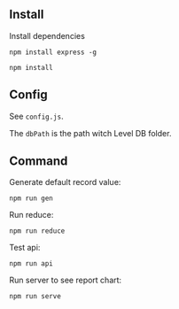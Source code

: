 
## Install

Install dependencies

```shell
npm install express -g

npm install
```

## Config

See `config.js`.

The `dbPath` is the path witch Level DB folder.

## Command

Generate default record value:

```shell
npm run gen
```

Run reduce:

```shell
npm run reduce
```

Test api:

```shell
npm run api
```

Run server to see report chart:

```shell
npm run serve
```


